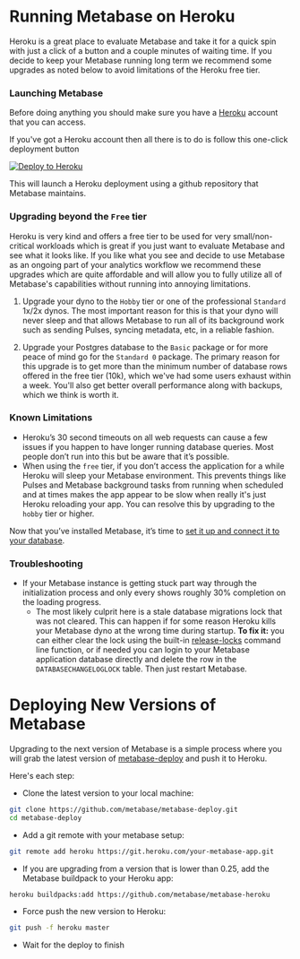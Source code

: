 # Running Metabase on Heroku

Heroku is a great place to evaluate Metabase and take it for a quick spin with just a click of a button and a couple minutes of waiting time.  If you decide to keep your Metabase running long term we recommend some upgrades as noted below to avoid limitations of the Heroku free tier.


### Launching Metabase

Before doing anything you should make sure you have a [Heroku](http://www.heroku.com) account that you can access.

If you've got a Heroku account then all there is to do is follow this one-click deployment button

[![Deploy to Heroku](https://www.herokucdn.com/deploy/button.svg)](http://downloads.metabase.com/launch-heroku.html)

This will launch a Heroku deployment using a github repository that Metabase maintains.


### Upgrading beyond the `Free` tier

Heroku is very kind and offers a free tier to be used for very small/non-critical workloads which is great if you just want to evaluate Metabase and see what it looks like.  If you like what you see and decide to use Metabase as an ongoing part of your analytics workflow we recommend these upgrades which are quite affordable and will allow you to fully utilize all of Metabase's capabilities without running into annoying limitations.

1. Upgrade your dyno to the `Hobby` tier or one of the professional `Standard` 1x/2x dynos.  The most important reason for this is that your dyno will never sleep and that allows Metabase to run all of its background work such as sending Pulses, syncing metadata, etc, in a reliable fashion.

2. Upgrade your Postgres database to the `Basic` package or for more peace of mind go for the `Standard 0` package.  The primary reason for this upgrade is to get more than the minimum number of database rows offered in the free tier (10k), which we've had some users exhaust within a week.  You'll also get better overall performance along with backups, which we think is worth it.


### Known Limitations

 * Heroku’s 30 second timeouts on all web requests can cause a few issues if you happen to have longer running database queries.  Most people don’t run into this but be aware that it’s possible.
 * When using the `free` tier, if you don’t access the application for a while Heroku will sleep your Metabase environment.  This prevents things like Pulses and Metabase background tasks from running when scheduled and at times makes the app appear to be slow when really it's just Heroku reloading your app.  You can resolve this by upgrading to the `hobby` tier or higher.

Now that you’ve installed Metabase, it’s time to [set it up and connect it to your database](../setting-up-metabase.md).


### Troubleshooting

* If your Metabase instance is getting stuck part way through the initialization process and only every shows roughly 30% completion on the loading progress.
    * The most likely culprit here is a stale database migrations lock that was not cleared.  This can happen if for some reason Heroku kills your Metabase dyno at the wrong time during startup.  __To fix it:__ you can either clear the lock using the built-in [release-locks](start.md#metabase-fails-to-startup) command line function, or if needed you can login to your Metabase application database directly and delete the row in the `DATABASECHANGELOGLOCK` table.  Then just restart Metabase.


# Deploying New Versions of Metabase

Upgrading to the next version of Metabase is a simple process where you will grab the latest version of [metabase-deploy](https://github.com/metabase/metabase-deploy) and push it to Heroku.

Here's each step:

* Clone the latest version to your local machine:

```bash
git clone https://github.com/metabase/metabase-deploy.git  
cd metabase-deploy
```

* Add a git remote with your metabase setup:

```bash
git remote add heroku https://git.heroku.com/your-metabase-app.git
```

* If you are upgrading from a version that is lower than 0.25, add the Metabase buildpack to your Heroku app:
```
heroku buildpacks:add https://github.com/metabase/metabase-heroku
```

* Force push the new version to Heroku:

```bash
git push -f heroku master
```

* Wait for the deploy to finish
